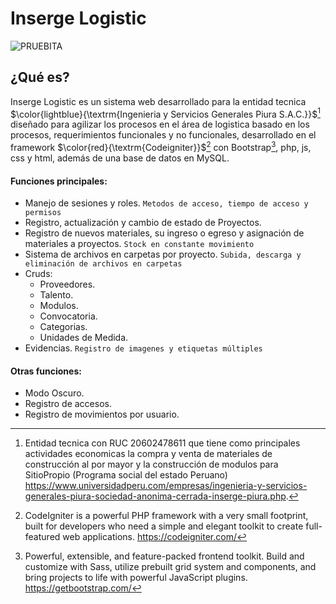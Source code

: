 # Inserge Logistic
![PRUEBITA](https://user-images.githubusercontent.com/103982003/211161548-3aba3663-283a-475e-8a58-51081eb411d3.png)
## ¿Qué es?
Inserge Logistic es un sistema web desarrollado para la entidad tecnica $\color{lightblue}{\textrm{Ingenieria y Servicios Generales Piura S.A.C.}}$[^1] diseñado para agilizar los procesos en el área de logistica basado en los procesos, requerimientos funcionales y no funcionales, desarrollado en el framework $\color{red}{\textrm{Codeigniter}}$[^2] con Bootstrap[^3], php, js, css y html, además de una base de datos en MySQL.
#### Funciones principales:
- Manejo de sesiones y roles. `Metodos de acceso, tiempo de acceso y permisos`
- Registro, actualización y cambio de estado de Proyectos.
- Registro de nuevos materiales, su ingreso o egreso y asignación de materiales a proyectos. `Stock en constante movimiento`
- Sistema de archivos en carpetas por proyecto. `Subida, descarga y eliminación de archivos en carpetas`
- Cruds:
	- Proveedores.
	- Talento.
	- Modulos.
	- Convocatoria.
	- Categorias.
	- Unidades de Medida.
- Evidencias. `Registro de imagenes y etiquetas múltiples`
#### Otras funciones:
- Modo Oscuro.
- Registro de accesos.
- Registro de movimientos por usuario.

[^1]: Entidad tecnica con RUC 20602478611 que tiene como principales actividades economicas la compra y venta de materiales de construcción al por mayor y la construcción de modulos para SitioPropio (Programa social del estado Peruano) https://www.universidadperu.com/empresas/ingenieria-y-servicios-generales-piura-sociedad-anonima-cerrada-inserge-piura.php.
[^2]: CodeIgniter is a powerful PHP framework with a very small footprint, built for developers who need a simple and elegant toolkit to create full-featured web applications. https://codeigniter.com/
[^3]: Powerful, extensible, and feature-packed frontend toolkit. Build and customize with Sass, utilize prebuilt grid system and components, and bring projects to life with powerful JavaScript plugins. https://getbootstrap.com/
